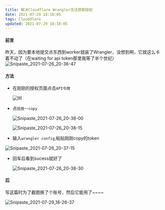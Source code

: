 ```yaml
---
title: 解决Cloudflare Wrangler无法获取授权
date: 2021-07-29 18:18:05
tags: Clouddlare
updated: 2021-07-29 18:18:05
---
```


#### 前言

昨天，因为要本地提交点东西到worker就装了Wrangler，没想到啊，它就这么卡着不动了（在waiting for api token那里我等了半个世纪）![Snipaste_2021-07-26_20-36-47](https://i0.hdslb.com/bfs/album/d67b6608f64d49767cbad18817e44584264bec84.png@.webp)

#### 方法

- 在刚刚的授权页面点击`API令牌`

  ![llll](https://asstes.thun888.xyz/file/pic-bed/2021/07/2d2f0a22ca9bbbcc3e07c41ff6377fe0.png)

- 点`投放`--`copy`

  ![Snipaste_2021-07-26_20-38-00](https://asstes.thun888.xyz/file/pic-bed/2021/07/a7e09112785852a85b04d6f90895fe20.png)

  ![Snipaste_2021-07-26_20-38-15](https://asstes.thun888.xyz/file/pic-bed/2021/07/a70b057f822616bcebe746fcf8f76f0c.png)

- 输入`wrangler config`,粘贴刚刚copy的token

![Snipaste_2021-07-26_20-37-15](https://asstes.thun888.xyz/file/pic-bed/2021/07/8e9a0559716dfe77abe44b9c755c4c2d.png)

- 回车后看到sucess就好了

  ![Snipaste_2021-07-26_20-38-30](https://asstes.thun888.xyz/file/pic-bed/2021/07/e9a3460d8ba6bd5c1b2593db4c7de141.png)

#### 后

写这篇时为了截图换了个账号，然后它能用了~~~~

![Snipaste_2021-07-29_18-26-37](https://i0.hdslb.com/bfs/album/7ddfb24e2a1ed73dba16eb7447a3e9d0ef99f4f8.png@.webp)
